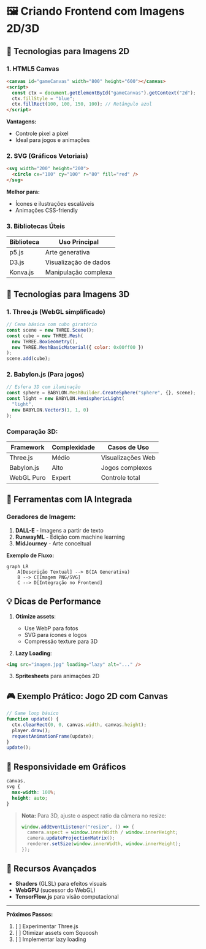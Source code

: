 # 🖼️ Criando Frontend com Imagens 2D/3D

## 🎨 Tecnologias para Imagens 2D

### 1. HTML5 Canvas

```html
<canvas id="gameCanvas" width="800" height="600"></canvas>
<script>
  const ctx = document.getElementById("gameCanvas").getContext("2d");
  ctx.fillStyle = "blue";
  ctx.fillRect(100, 100, 150, 100); // Retângulo azul
</script>
```

**Vantagens:**

- Controle pixel a pixel
- Ideal para jogos e animações

### 2. SVG (Gráficos Vetoriais)

```html
<svg width="200" height="200">
  <circle cx="100" cy="100" r="80" fill="red" />
</svg>
```

**Melhor para:**

- Ícones e ilustrações escaláveis
- Animações CSS-friendly

### 3. Bibliotecas Úteis

| Biblioteca | Uso Principal         |
| ---------- | --------------------- |
| p5.js      | Arte generativa       |
| D3.js      | Visualização de dados |
| Konva.js   | Manipulação complexa  |

## 🧊 Tecnologias para Imagens 3D

### 1. Three.js (WebGL simplificado)

```javascript
// Cena básica com cubo giratório
const scene = new THREE.Scene();
const cube = new THREE.Mesh(
  new THREE.BoxGeometry(),
  new THREE.MeshBasicMaterial({ color: 0x00ff00 })
);
scene.add(cube);
```

### 2. Babylon.js (Para jogos)

```javascript
// Esfera 3D com iluminação
const sphere = BABYLON.MeshBuilder.CreateSphere("sphere", {}, scene);
const light = new BABYLON.HemisphericLight(
  "light",
  new BABYLON.Vector3(1, 1, 0)
);
```

### Comparação 3D:

| Framework  | Complexidade | Casos de Uso      |
| ---------- | ------------ | ----------------- |
| Three.js   | Médio        | Visualizações Web |
| Babylon.js | Alto         | Jogos complexos   |
| WebGL Puro | Expert       | Controle total    |

## 🤖 Ferramentas com IA Integrada

### Geradores de Imagem:

1. **DALL-E** - Imagens a partir de texto
2. **RunwayML** - Edição com machine learning
3. **MidJourney** - Arte conceitual

**Exemplo de Fluxo:**

```mermaid
graph LR
    A[Descrição Textual] --> B(IA Generativa)
    B --> C[Imagem PNG/SVG]
    C --> D[Integração no Frontend]
```

## 💡 Dicas de Performance

1. **Otimize assets**:

   - Use WebP para fotos
   - SVG para ícones e logos
   - Compressão texture para 3D

2. **Lazy Loading**:

```html
<img src="imagem.jpg" loading="lazy" alt="..." />
```

3. **Spritesheets** para animações 2D

## 🎮 Exemplo Prático: Jogo 2D com Canvas

```javascript
// Game loop básico
function update() {
  ctx.clearRect(0, 0, canvas.width, canvas.height);
  player.draw();
  requestAnimationFrame(update);
}
update();
```

## 📱 Responsividade em Gráficos

```css
canvas,
svg {
  max-width: 100%;
  height: auto;
}
```

> **Nota:** Para 3D, ajuste o aspect ratio da câmera no resize:
>
> ```javascript
> window.addEventListener("resize", () => {
>   camera.aspect = window.innerWidth / window.innerHeight;
>   camera.updateProjectionMatrix();
>   renderer.setSize(window.innerWidth, window.innerHeight);
> });
> ```

## 🚀 Recursos Avançados

- **Shaders** (GLSL) para efeitos visuais
- **WebGPU** (sucessor do WebGL)
- **TensorFlow.js** para visão computacional

---

**Próximos Passos:**

1. [ ] Experimentar Three.js
2. [ ] Otimizar assets com Squoosh
3. [ ] Implementar lazy loading
